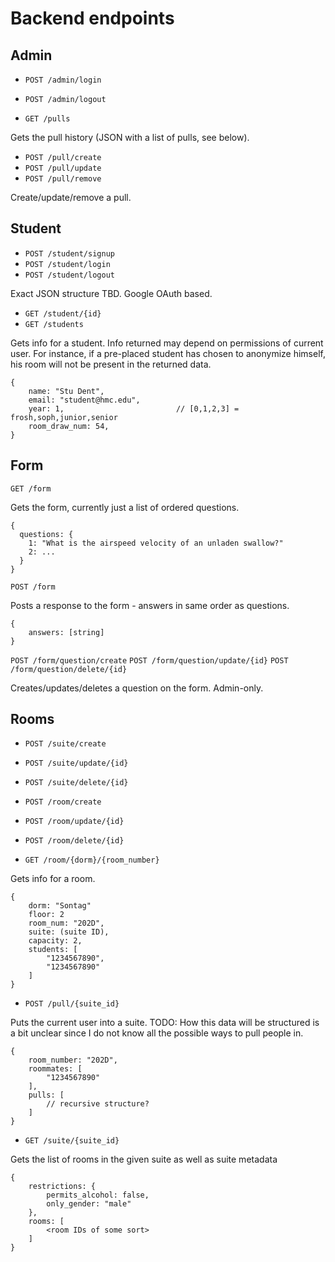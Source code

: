 # Backend endpoints

## Admin

- `POST /admin/login`
- `POST /admin/logout`

- `GET /pulls`

Gets the pull history (JSON with a list of pulls, see below).

- `POST /pull/create`
- `POST /pull/update`
- `POST /pull/remove`

Create/update/remove a pull.

## Student

- `POST /student/signup`
- `POST /student/login`
- `POST /student/logout`

Exact JSON structure TBD. Google OAuth based.

- `GET /student/{id}`
- `GET /students`

Gets info for a student. Info returned may depend on permissions of current
user. For instance, if a pre-placed student has chosen to anonymize himself,
his room will not be present in the returned data.

```
{
    name: "Stu Dent",
    email: "student@hmc.edu",
    year: 1,                         // [0,1,2,3] = frosh,soph,junior,senior
    room_draw_num: 54,
}
```

## Form

`GET /form`

Gets the form, currently just a list of ordered questions.

```
{
  questions: {
    1: "What is the airspeed velocity of an unladen swallow?"
    2: ...
  }
}
```

`POST /form`

Posts a response to the form - answers in same order as questions.

```
{
    answers: [string]
}
```

`POST /form/question/create`
`POST /form/question/update/{id}`
`POST /form/question/delete/{id}`

Creates/updates/deletes a question on the form. Admin-only.


## Rooms

- `POST /suite/create`
- `POST /suite/update/{id}`
- `POST /suite/delete/{id}`

- `POST /room/create`
- `POST /room/update/{id}`
- `POST /room/delete/{id}`

- `GET /room/{dorm}/{room_number}`

Gets info for a room.

```
{
    dorm: "Sontag"
    floor: 2
    room_num: "202D",
    suite: (suite ID),
    capacity: 2,
    students: [
        "1234567890",
        "1234567890"
    ]
}
```

- `POST /pull/{suite_id}`

Puts the current user into a suite. TODO: How this data will be structured
is a bit unclear since I do not know all the possible ways to pull people in.

```
{
    room_number: "202D",
    roommates: [
        "1234567890"
    ],
    pulls: [
        // recursive structure?
    ]
}
```

- `GET /suite/{suite_id}`

Gets the list of rooms in the given suite as well as suite metadata

```
{
    restrictions: {
        permits_alcohol: false,
        only_gender: "male"
    },
    rooms: [
        <room IDs of some sort>
    ]
}
```
